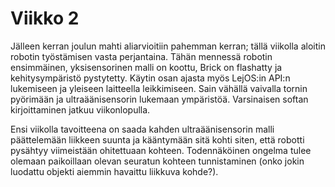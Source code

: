 # Viikko 2

Jälleen kerran joulun mahti aliarvioitiin pahemman kerran; tällä viikolla aloitin robotin työstämisen vasta perjantaina.
Tähän mennessä robotin ensimmäinen, yksisensorinen malli on koottu, Brick on flashatty ja kehitysympäristö pystytetty. Käytin osan ajasta myös LejOS:in API:n lukemiseen ja 
yleiseen laitteella leikkimiseen. Sain vähällä vaivalla tornin pyörimään ja ultraäänisensorin lukemaan ympäristöä.
Varsinaisen softan kirjoittaminen jatkuu viikonlopulla.

Ensi viikolla tavoitteena on saada kahden ultraäänisensorin malli päättelemään liikkeen suunta ja kääntymään sitä kohti siten, että robotti pysähtyy
viimeistään ohitettuaan kohteen. Todennäköinen ongelma tulee olemaan paikoillaan olevan seuratun kohteen tunnistaminen (onko jokin luodattu objekti aiemmin havaittu liikkuva kohde?).